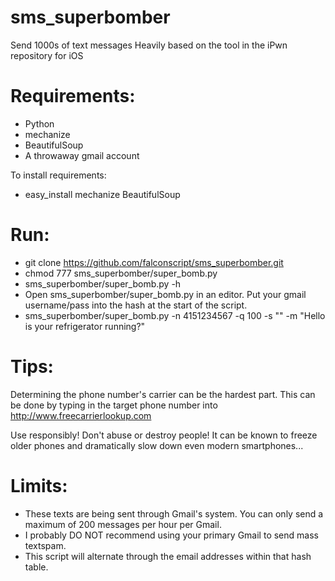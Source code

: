 # sms_superbomber
Send 1000s of text messages
Heavily based on the tool in the iPwn repository for iOS

# Requirements:
 - Python
 - mechanize
 - BeautifulSoup
 - A throwaway gmail account

To install requirements:
 - easy_install mechanize BeautifulSoup

# Run:
 - git clone https://github.com/falconscript/sms_superbomber.git
 - chmod 777 sms_superbomber/super_bomb.py
 - sms_superbomber/super_bomb.py -h
 - Open sms_superbomber/super_bomb.py in an editor. Put your gmail username/pass into the hash at the start of the script. 
 - sms_superbomber/super_bomb.py -n 4151234567 -q 100 -s "" -m "Hello is your refrigerator running?"

# Tips:
Determining the phone number's carrier can be the hardest part. This can be done by typing in the target phone number into http://www.freecarrierlookup.com

Use responsibly! Don't abuse or destroy people! It can be known to freeze older phones and dramatically slow down even modern smartphones...

# Limits:
 - These texts are being sent through Gmail's system. You can only send a maximum of 200 messages per hour per Gmail.
 - I probably DO NOT recommend using your primary Gmail to send mass textspam.
 - This script will alternate through the email addresses within that hash table.

